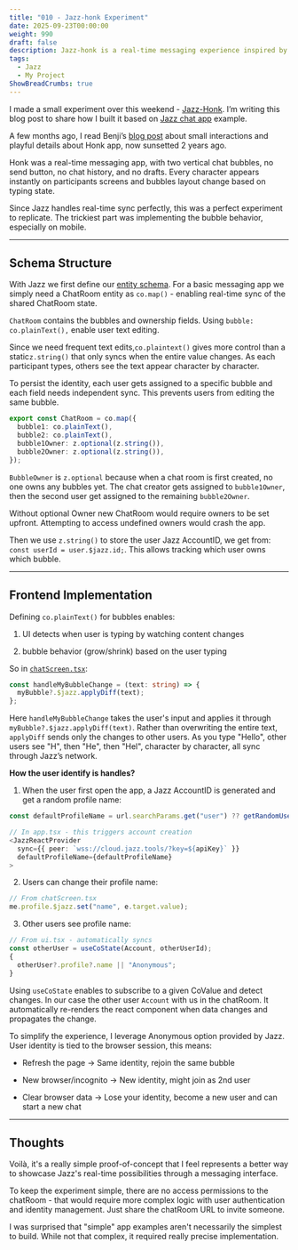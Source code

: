 ```yaml
---
title: "010 - Jazz-honk Experiment"
date: 2025-09-23T00:00:00
weight: 990
draft: false
description: Jazz-honk is a real-time messaging experience inspired by Honk.
tags:
  - Jazz
  - My Project
ShowBreadCrumbs: true
---
```


I made a small experiment over this weekend - [Jazz-Honk](https://jazz-honk.vercel.app). I’m writing this blog post to share how I built it based on [Jazz chat app](https://github.com/garden-co/jazz/tree/main/examples/chat) example.

A few months ago, I read Benji’s [blog post](https://benji.org/honkish) about small interactions and playful details about Honk app, now sunsetted 2 years ago.

Honk was a real-time messaging app, with two vertical chat bubbles, no send button, no chat history, and no drafts. Every character appears instantly on participants screens and bubbles layout change based on typing state.

Since Jazz handles real-time sync perfectly, this was a perfect experiment to replicate. The trickiest part was implementing the bubble behavior, especially on mobile.

---

## Schema Structure

With Jazz we first define our [entity schema](https://github.com/cleminso/jazz-experiments/blob/main/examples/jazz-honk/src/schema.ts). For a basic messaging app we simply need a ChatRoom entity as `co.map()` - enabling real-time sync of the shared ChatRoom state.

`ChatRoom` contains the bubbles and ownership fields. Using `bubble: co.plainText(),` enable user text editing.

Since we need frequent text edits,`co.plaintext()` gives more control than a static`z.string()` that only syncs when the entire value changes. As each participant types, others see the text appear character by character.

To persist the identity, each user gets assigned to a specific bubble and each field needs independent sync. This prevents users from editing the same bubble.

```typescript
export const ChatRoom = co.map({
  bubble1: co.plainText(),
  bubble2: co.plainText(),
  bubble1Owner: z.optional(z.string()),
  bubble2Owner: z.optional(z.string()),
});
```

`BubbleOwner` is `z.optional` because when a chat room is first created, no one owns any bubbles yet. The chat creator gets assigned to `bubble1Owner`, then the second user get assigned to the remaining `bubble2Owner`.

Without optional Owner new ChatRoom would require owners to be set upfront. Attempting to access undefined owners would crash the app.

Then we use `z.string()` to store the user Jazz AccountID, we get from: `const userId = user.$jazz.id;`. This allows tracking which user owns which bubble.

---

## Frontend Implementation

Defining `co.plainText()` for bubbles enables:

1. UI detects when user is typing by watching content changes

2. bubble behavior (grow/shrink) based on the user typing

So in [`chatScreen.tsx`](https://github.com/cleminso/jazz-experiments/blob/main/examples/jazz-honk/src/chatScreen.tsx):

```typescript
const handleMyBubbleChange = (text: string) => {
  myBubble?.$jazz.applyDiff(text);
};
```

Here `handleMyBubbleChange` takes the user's input and applies it through `myBubble?.$jazz.applyDiff(text)`. Rather than overwriting the entire text, `applyDiff` sends only the changes to other users. As you type "Hello", other users see "H", then "He", then "Hel", character by character, all sync through Jazz’s network.

**How the user identify is handles?**

1. When the user first open the app, a Jazz AccountID is generated and get a random profile name:

```typescript
const defaultProfileName = url.searchParams.get("user") ?? getRandomUsername();

// In app.tsx - this triggers account creation
<JazzReactProvider
  sync={{ peer: `wss://cloud.jazz.tools/?key=${apiKey}` }}
  defaultProfileName={defaultProfileName}
>
```

2.  Users can change their profile name:

```typescript
// From chatScreen.tsx
me.profile.$jazz.set("name", e.target.value);
```

3. Other users see profile name:

```typescript
// From ui.tsx - automatically syncs
const otherUser = useCoState(Account, otherUserId);
{
  otherUser?.profile?.name || "Anonymous";
}
```

Using `useCoState` enables to subscribe to a given CoValue and detect changes. In our case the other user `Account` with us in the chatRoom. It automatically re-renders the react component when data changes and propagates the change.

To simplify the experience, I leverage Anonymous option provided by Jazz. User identity is tied to the browser session, this means:

- Refresh the page → Same identity, rejoin the same bubble

- New browser/incognito → New identity, might join as 2nd user

- Clear browser data → Lose your identity, become a new user and can start a new chat

---

## Thoughts

Voilà, it's a really simple proof-of-concept that I feel represents a better way to showcase Jazz's real-time possibilities through a messaging interface.

To keep the experiment simple, there are no access permissions to the chatRoom - that would require more complex logic with user authentication and identity management. Just share the chatRoom URL to invite someone.

I was surprised that "simple" app examples aren't necessarily the simplest to build. While not that complex, it required really precise implementation.
